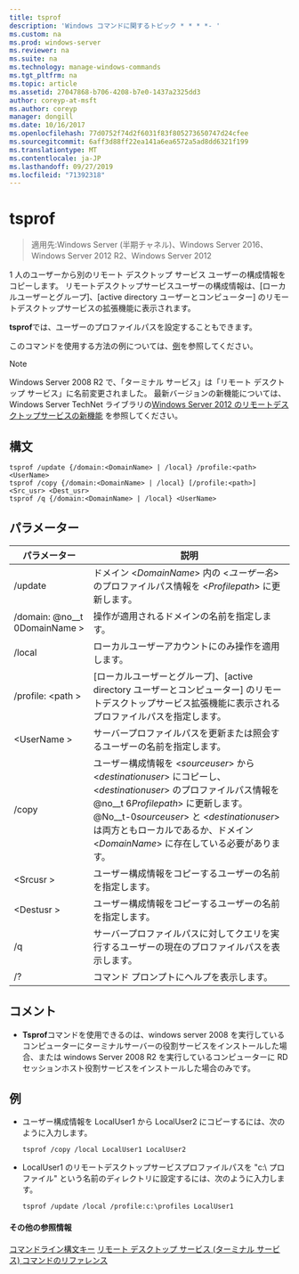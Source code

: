 ```yaml
---
title: tsprof
description: 'Windows コマンドに関するトピック * * * *- '
ms.custom: na
ms.prod: windows-server
ms.reviewer: na
ms.suite: na
ms.technology: manage-windows-commands
ms.tgt_pltfrm: na
ms.topic: article
ms.assetid: 27047868-b706-4208-b7e0-1437a2325dd3
author: coreyp-at-msft
ms.author: coreyp
manager: dongill
ms.date: 10/16/2017
ms.openlocfilehash: 77d0752f74d2f6031f83f805273650747d24cfee
ms.sourcegitcommit: 6aff3d88ff22ea141a6ea6572a5ad8dd6321f199
ms.translationtype: MT
ms.contentlocale: ja-JP
ms.lasthandoff: 09/27/2019
ms.locfileid: "71392318"
---
```

# <a name="tsprof"></a>tsprof

>適用先:Windows Server (半期チャネル)、Windows Server 2016、Windows Server 2012 R2、Windows Server 2012

1 人のユーザーから別のリモート デスクトップ サービス ユーザーの構成情報をコピーします。
リモートデスクトップサービスユーザーの構成情報は、[ローカルユーザーとグループ]、[active directory ユーザーとコンピューター] のリモートデスクトップサービスの拡張機能に表示されます。

**tsprof**では、ユーザーのプロファイルパスを設定することもできます。

このコマンドを使用する方法の例については、[例](#BKMK_examples)を参照してください。

> [!NOTE]
> Windows Server 2008 R2 で、「ターミナル サービス」は「リモート デスクトップ サービス」に名前変更されました。 最新バージョンの新機能については、Windows Server TechNet ライブラリの[Windows Server 2012 のリモートデスクトップサービスの新機能](https://technet.microsoft.com/library/hh831527) を参照してください。

## <a name="syntax"></a>構文
```
tsprof /update {/domain:<DomainName> | /local} /profile:<path> <UserName>
tsprof /copy {/domain:<DomainName> | /local} [/profile:<path>] <Src_usr> <Dest_usr>
tsprof /q {/domain:<DomainName> | /local} <UserName>
```

## <a name="parameters"></a>パラメーター
|パラメーター|説明|
|-------|--------|
|/update|ドメイン <*DomainName*> 内の <*ユーザー名*> のプロファイルパス情報を <*Profilepath*> に更新します。|
|/domain: @no__t 0DomainName >|操作が適用されるドメインの名前を指定します。|
|/local|ローカルユーザーアカウントにのみ操作を適用します。|
|/profile: \<path >|[ローカルユーザーとグループ]、[active directory ユーザーとコンピューター] のリモートデスクトップサービス拡張機能に表示されるプロファイルパスを指定します。|
|\<UserName >|サーバープロファイルパスを更新または照会するユーザーの名前を指定します。|
|/copy|ユーザー構成情報を \<*sourceuser*> から \<*destinationuser*> にコピーし、\<*destinationuser*> のプロファイルパス情報を @no__t 6*Profilepath*> に更新します。 @No__t-0*sourceuser*> と \<*destinationuser*> は両方ともローカルであるか、ドメイン \<*DomainName*> に存在している必要があります。|
|\<Srcusr >|ユーザー構成情報をコピーするユーザーの名前を指定します。|
|\<Destusr >|ユーザー構成情報をコピーするユーザーの名前を指定します。|
|/q|サーバープロファイルパスに対してクエリを実行するユーザーの現在のプロファイルパスを表示します。|
|/?|コマンド プロンプトにヘルプを表示します。|

## <a name="remarks"></a>コメント
-   **Tsprof**コマンドを使用できるのは、windows server 2008 を実行しているコンピューターにターミナルサーバーの役割サービスをインストールした場合、または windows Server 2008 R2 を実行しているコンピューターに RD セッションホスト役割サービスをインストールした場合のみです。

## <a name="BKMK_examples"></a>例
-   ユーザー構成情報を LocalUser1 から LocalUser2 にコピーするには、次のように入力します。
    ```
    tsprof /copy /local LocalUser1 LocalUser2
    ```
-   LocalUser1 のリモートデスクトップサービスプロファイルパスを "c:\ プロファイル" という名前のディレクトリに設定するには、次のように入力します。
    ```
    tsprof /update /local /profile:c:\profiles LocalUser1
    ```

#### <a name="additional-references"></a>その他の参照情報
[コマンドライン構文キー](command-line-syntax-key.md)
[リモート デスクトップ サービス &#40;ターミナル サービス&#41; コマンドのリファレンス](remote-desktop-services-terminal-services-command-reference.md)
